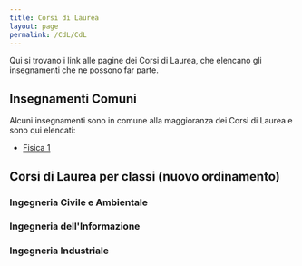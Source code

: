 ```yaml
---
title: Corsi di Laurea
layout: page
permalink: /CdL/CdL
--- 
```


Qui si trovano i link alle pagine dei Corsi di Laurea, che elencano gli insegnamenti che ne possono far parte.

## Insegnamenti Comuni

Alcuni insegnamenti sono in comune alla maggioranza dei Corsi di Laurea e sono qui elencati:
* [Fisica 1](../Insegnamenti/Fisica_1)

## Corsi di Laurea per classi (nuovo ordinamento) 

### Ingegneria Civile e Ambientale

### Ingegneria dell'Informazione

### Ingegneria Industriale
